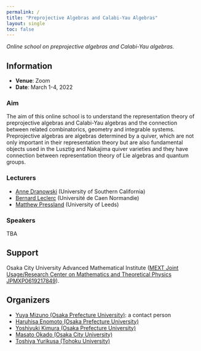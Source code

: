 ```yaml
---
permalink: /
title: "Preprojective Algebras and Calabi-Yau Algebras"
layout: single
toc: false
---
```


*Online school on preprojective algebras and Calabi-Yau algebras.*

## Information 

- **Venue**: Zoom  
- **Date**: March 1-4, 2022


### Aim

The aim of this online school is to understand the representation theory of preprojective algebras and Calabi-Yau algebras and the connection between related combinatorics, geometry and integrable systems. Preprojective algebras are algebras determined by a quiver, which are not only important in their representation theory but are also fundamental objects used in the Lusztig and Nakajima quiver varieties and they have connection between representation theory of Lie algebras and quantum groups.

### Lecturers
- [Anne Dranowski](http://annedranowski.surge.sh/) (University of Southern California)
- [Bernard Leclerc](https://leclercb.users.lmno.cnrs.fr/) (Université de Caen Normandie)
- [Matthew Pressland](http://www1.maths.leeds.ac.uk/~pmtmp/) (University of Leeds)

### Speakers
TBA

## Support
Osaka City University Advanced Mathematical Institute ([MEXT Joint Usage/Research Center on Mathematics and Theoretical Physics JPMXP0619217849](http://www.sci.osaka-cu.ac.jp/OCAMI/joint/joint-usage_e.html)).

## Organizers

- [Yuya Mizuno (Osaka Prefecture University)](https://researchmap.jp/y-mizuno?lang=en): a contact person
- [Haruhisa Enomoto (Osaka Prefecture University)](https://haruhisa-enomoto.github.io/)
- [Yoshiyuki Kimura (Osaka Prefecture University)](https://researchmap.jp/ysykmr?lang=en)
- [Masato Okado (Osaka City University)](http://www.sci.osaka-cu.ac.jp/~okado/index-e.html)
- [Toshiya Yurikusa (Tohoku University)](https://sites.google.com/view/toshiya-yurikusa)